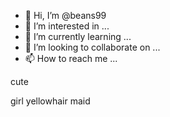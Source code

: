 - 👋 Hi, I’m @beans99
- 👀 I’m interested in ...
- 🌱 I’m currently learning ...
- 💞️ I’m looking to collaborate on ...
- 📫 How to reach me ...

<!---
beans99/beans99 is a ✨ special ✨ repository because its `README.md` (this file) appears on your GitHub profile.
You can click the Preview link to take a look at your changes.
--->cute
girl
yellowhair
maid

